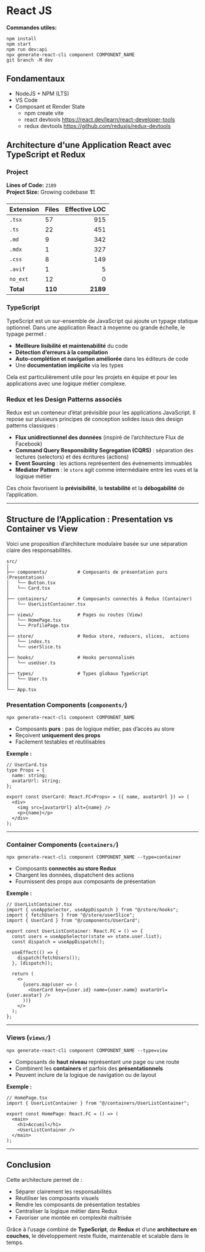# React JS


**Commandes utiles:**

```
npm install
npm start
npm run dev:api
npx generate-react-cli component COMPONENT_NAME 
git branch -M dev
```



## Fondamentaux

- NodeJS + NPM (LTS)
- VS Code
- Composant et Render State
    - npm create vite
    - react devtools https://react.dev/learn/react-developer-tools
    - redux devtools https://github.com/reduxjs/redux-devtools

## Architecture d'une Application React avec TypeScript et Redux

### Project

<!-- LINE_COUNT_PLACEHOLDER_1 -->

**Lines of Code:** `2189`  
**Project Size:** Growing codebase 🏗️

| Extension | Files | Effective LOC |
|-----------|--------|----------------:|
| `.tsx` | 57 | 915 |
| `.ts` | 22 | 451 |
| `.md` | 9 | 342 |
| `.mdx` | 1 | 327 |
| `.css` | 8 | 149 |
| `.avif` | 1 | 5 |
| `no_ext` | 12 | 0 |
| **Total** | **110** | **2189** |

<!-- LINE_COUNT_PLACEHOLDER_2 -->

### TypeScript

TypeScript est un sur-ensemble de JavaScript qui ajoute un typage statique optionnel. Dans une application React à moyenne ou grande échelle, le typage permet :

- **Meilleure lisibilité et maintenabilité** du code
- **Détection d’erreurs à la compilation**
- **Auto-complétion et navigation améliorée** dans les éditeurs de code
- Une **documentation implicite** via les types

Cela est particulièrement utile pour les projets en équipe et pour les applications avec une logique métier complexe.

### Redux et les Design Patterns associés

Redux est un conteneur d’état prévisible pour les applications JavaScript. Il repose sur plusieurs principes de conception solides issus des design patterns classiques :

- **Flux unidirectionnel des données** (inspiré de l’architecture Flux de Facebook)
- **Command Query Responsibility Segregation (CQRS)** : séparation des lectures (selectors) et des écritures (actions)
- **Event Sourcing** : les actions représentent des événements immuables
- **Mediator Pattern** : le `store` agit comme intermédiaire entre les vues et la logique métier

Ces choix favorisent la **prévisibilité**, la **testabilité** et la **débogabilité** de l’application.

---

## Structure de l’Application : Presentation vs Container vs View

Voici une proposition d’architecture modulaire basée sur une séparation claire des responsabilités.

```
src/
│
├── components/           # Composants de présentation purs (Presentation)
│   └── Button.tsx
│   └── Card.tsx
│
├── containers/           # Composants connectés à Redux (Container)
│   └── UserListContainer.tsx
│
├── views/                # Pages ou routes (View)
│   └── HomePage.tsx
│   └── ProfilePage.tsx
│
├── store/                # Redux store, reducers, slices,  actions
│   └── index.ts
│   └── userSlice.ts
│
├── hooks/                # Hooks personnalisés
│   └── useUser.ts
│
├── types/                # Types globaux TypeScript
│   └── User.ts
│
└── App.tsx
```

### Presentation Components (`components/`)

```
npx generate-react-cli component COMPONENT_NAME
```

- Composants **purs** : pas de logique métier, pas d’accès au store
- Reçoivent **uniquement des props**
- Facilement testables et réutilisables

**Exemple :**
```tsx
// UserCard.tsx
type Props = {
  name: string;
  avatarUrl: string;
};

export const UserCard: React.FC<Props> = ({ name, avatarUrl }) => (
  <div>
    <img src={avatarUrl} alt={name} />
    <p>{name}</p>
  </div>
);
```

---

### Container Components (`containers/`)


```
npx generate-react-cli component COMPONENT_NAME --type=container
```

- Composants **connectés au store Redux**
- Chargent les données, dispatchent des actions
- Fournissent des props aux composants de présentation

**Exemple :**
```tsx
// UserListContainer.tsx
import { useAppSelector, useAppDispatch } from "@/store/hooks";
import { fetchUsers } from "@/store/userSlice";
import { UserCard } from "@/components/UserCard";

export const UserListContainer: React.FC = () => {
  const users = useAppSelector(state => state.user.list);
  const dispatch = useAppDispatch();

  useEffect(() => {
    dispatch(fetchUsers());
  }, [dispatch]);

  return (
    <>
      {users.map(user => (
        <UserCard key={user.id} name={user.name} avatarUrl={user.avatar} />
      ))}
    </>
  );
};
```

---

### Views (`views/`)

```
npx generate-react-cli component COMPONENT_NAME --type=view
```

- Composants de **haut niveau** représentant une page ou une route
- Combinent les **containers** et parfois des **présentationnels**
- Peuvent inclure de la logique de navigation ou de layout

**Exemple :**
```tsx
// HomePage.tsx
import { UserListContainer } from "@/containers/UserListContainer";

export const HomePage: React.FC = () => (
  <main>
    <h1>Accueil</h1>
    <UserListContainer />
  </main>
);
```

---

## Conclusion

Cette architecture permet de :

- Séparer clairement les responsabilités
- Réutiliser les composants visuels
- Rendre les composants de présentation testables
- Centraliser la logique métier dans Redux
- Favoriser une montée en complexité maîtrisée

Grâce à l’usage combiné de **TypeScript**, de **Redux** et d’une **architecture en couches**, le développement reste fluide, maintenable et scalable dans le temps.